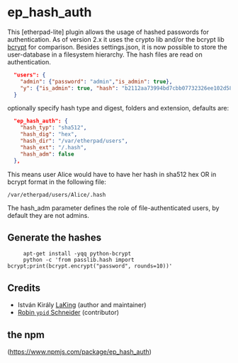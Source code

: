 # ep_hash_auth

This [etherpad-lite] plugin allows the usage of hashed passwords for authentication.
As of version 2.x it uses the crypto lib and/or the bcrypt lib [bcrypt](https://www.npmjs.com/package/bcrypt) for comparison.
Besides settings.json, it is now possible to store the user-database in a filesystem hierarchy. The hash files are read on authentication.

```JSON
  "users": {
	"admin": {"password": "admin","is_admin": true},
	"y": {"is_admin": true, "hash": "b2112aa73994bd7cbb07732326ee102d585e706bb2e4fb878df5b5706ea92522f67b9f9dbc0208e2bd5b0f9cb21221bfb970f36a63e27e1a128ebc44d1ea5976"}
  }
```

optionally specify hash type and digest, folders and extension, defaults are:

```JSON
  "ep_hash_auth": {
    "hash_typ": "sha512",
    "hash_dig": "hex",
    "hash_dir": "/var/etherpad/users",
    "hash_ext": "/.hash",
    "hash_adm": false
  },
```
This means user Alice would have to have her hash in sha512 hex OR in bcrypt format in the following file:
```Shell
/var/etherpad/users/Alice/.hash
```
The hash_adm parameter defines the role of file-authenticated users, by default they are not admins.

## Generate the hashes
```Shell
 	 apt-get install -yqq python-bcrypt
 	 python -c 'from passlib.hash import bcrypt;print(bcrypt.encrypt("password", rounds=10))'
```

## Credits

* István Király [LaKing](https://github.com/LaKing) (author and maintainer)
* [Robin `ypid` Schneider](https://github.com/ypid) (contributor)

## the npm
(https://www.npmjs.com/package/ep_hash_auth)
